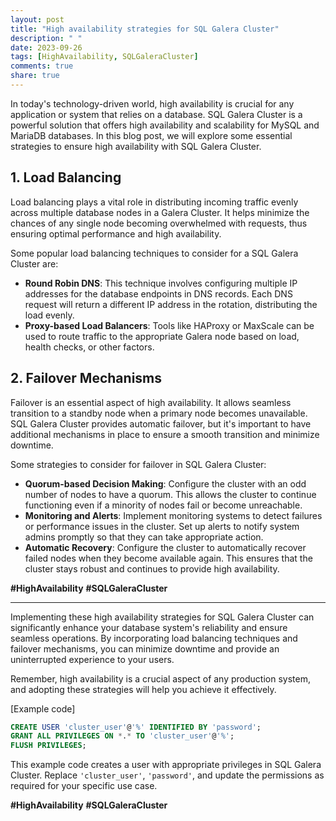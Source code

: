 ```yaml
---
layout: post
title: "High availability strategies for SQL Galera Cluster"
description: " "
date: 2023-09-26
tags: [HighAvailability, SQLGaleraCluster]
comments: true
share: true
---
```


In today's technology-driven world, high availability is crucial for any application or system that relies on a database. SQL Galera Cluster is a powerful solution that offers high availability and scalability for MySQL and MariaDB databases. In this blog post, we will explore some essential strategies to ensure high availability with SQL Galera Cluster.

## 1. Load Balancing

Load balancing plays a vital role in distributing incoming traffic evenly across multiple database nodes in a Galera Cluster. It helps minimize the chances of any single node becoming overwhelmed with requests, thus ensuring optimal performance and high availability.

Some popular load balancing techniques to consider for a SQL Galera Cluster are:

- **Round Robin DNS**: This technique involves configuring multiple IP addresses for the database endpoints in DNS records. Each DNS request will return a different IP address in the rotation, distributing the load evenly.
- **Proxy-based Load Balancers**: Tools like HAProxy or MaxScale can be used to route traffic to the appropriate Galera node based on load, health checks, or other factors.

## 2. Failover Mechanisms

Failover is an essential aspect of high availability. It allows seamless transition to a standby node when a primary node becomes unavailable. SQL Galera Cluster provides automatic failover, but it's important to have additional mechanisms in place to ensure a smooth transition and minimize downtime.

Some strategies to consider for failover in SQL Galera Cluster:

- **Quorum-based Decision Making**: Configure the cluster with an odd number of nodes to have a quorum. This allows the cluster to continue functioning even if a minority of nodes fail or become unreachable.
- **Monitoring and Alerts**: Implement monitoring systems to detect failures or performance issues in the cluster. Set up alerts to notify system admins promptly so that they can take appropriate action.
- **Automatic Recovery**: Configure the cluster to automatically recover failed nodes when they become available again. This ensures that the cluster stays robust and continues to provide high availability.

**#HighAvailability** **#SQLGaleraCluster**

---

Implementing these high availability strategies for SQL Galera Cluster can significantly enhance your database system's reliability and ensure seamless operations. By incorporating load balancing techniques and failover mechanisms, you can minimize downtime and provide an uninterrupted experience to your users.

Remember, high availability is a crucial aspect of any production system, and adopting these strategies will help you achieve it effectively.

[Example code]

```sql
CREATE USER 'cluster_user'@'%' IDENTIFIED BY 'password';
GRANT ALL PRIVILEGES ON *.* TO 'cluster_user'@'%';
FLUSH PRIVILEGES;
```

This example code creates a user with appropriate privileges in SQL Galera Cluster. Replace `'cluster_user'`, `'password'`, and update the permissions as required for your specific use case.

**#HighAvailability** **#SQLGaleraCluster**